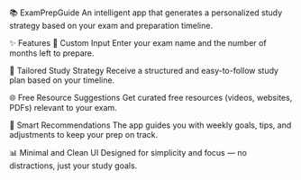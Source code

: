 📚 ExamPrepGuide
An intelligent app that generates a personalized study strategy based on your exam and preparation timeline.

✨ Features
📆 Custom Input
Enter your exam name and the number of months left to prepare.

🧩 Tailored Study Strategy
Receive a structured and easy-to-follow study plan based on your timeline.

🌐 Free Resource Suggestions
Get curated free resources (videos, websites, PDFs) relevant to your exam.

🧠 Smart Recommendations
The app guides you with weekly goals, tips, and adjustments to keep your prep on track.

📊 Minimal and Clean UI
Designed for simplicity and focus — no distractions, just your study goals.
